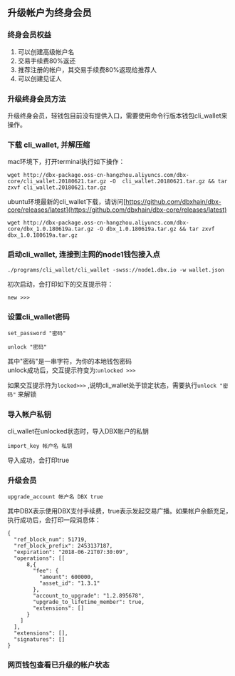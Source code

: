 ## 升级帐户为终身会员

### 终身会员权益

1. 可以创建高级帐户名
2. 交易手续费80%返还
3. 推荐注册的帐户，其交易手续费80%返现给推荐人
4. 可以创建见证人

### 升级终身会员方法

升级终身会员，轻钱包目前没有提供入口，需要使用命令行版本钱包cli\_wallet来操作。

### 下载 cli\_wallet, 并解压缩

mac环境下，打开terminal执行如下操作：

```
wget http://dbx-package.oss-cn-hangzhou.aliyuncs.com/dbx-core/cli_wallet.20180621.tar.gz -O  cli_wallet.20180621.tar.gz && tar zxvf cli_wallet.20180621.tar.gz
```

ubuntu环境最新的cli\_wallet下载，请访问[https://github.com/dbxhain/dbx-core/releases/latest](https://github.com/dbxhain/dbx-core/releases/latest)

```
wget http://dbx-package.oss-cn-hangzhou.aliyuncs.com/dbx-core/dbx_1.0.180619a.tar.gz -O dbx_1.0.180619a.tar.gz && tar zxvf dbx_1.0.180619a.tar.gz
```

### 启动cli\_wallet, 连接到主网的node1钱包接入点

```
./programs/cli_wallet/cli_wallet -swss://node1.dbx.io -w wallet.json
```

初次启动，会打印如下的交互提示符：

```
new >>>
```

### 设置cli\_wallet密码

```
set_password "密码"
```

```
unlock "密码"
```

其中"密码"是一串字符，为你的本地钱包密码  
unlock成功后，交互提示符变为:`unlocked >>>`

如果交互提示符为`locked>>>` ,说明cli\_wallet处于锁定状态，需要执行`unlock "密码"` 来解锁

### 导入帐户私钥

cli\_wallet在unlocked状态时，导入DBX帐户的私钥

```
import_key 帐户名 私钥
```

导入成功，会打印true

### 升级会员

`upgrade_account 帐户名 DBX true`

其中DBX表示使用DBX支付手续费，true表示发起交易广播。如果帐户余额充足，执行成功后，会打印一段消息体：

```
{
  "ref_block_num": 51719,
  "ref_block_prefix": 2453137187,
  "expiration": "2018-06-21T07:30:09",
  "operations": [[
      8,{
        "fee": {
          "amount": 600000,
          "asset_id": "1.3.1"
        },
        "account_to_upgrade": "1.2.895678",
        "upgrade_to_lifetime_member": true,
        "extensions": []
      }
    ]
  ],
  "extensions": [],
  "signatures": []
}
```

### 网页钱包查看已升级的帐户状态



